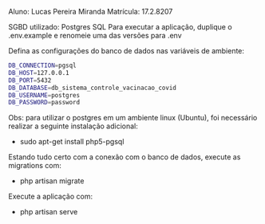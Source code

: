 Aluno: Lucas Pereira Miranda
Matrícula: 17.2.8207

SGBD utilizado: Postgres SQL
Para executar a aplicação, duplique o .env.example e renomeie uma das versões para .env

Defina as configurações do banco de dados nas variáveis de ambiente:

```bash
DB_CONNECTION=pgsql
DB_HOST=127.0.0.1
DB_PORT=5432
DB_DATABASE=db_sistema_controle_vacinacao_covid
DB_USERNAME=postgres
DB_PASSWORD=password
```

Obs: para utilizar o postgres em um ambiente linux (Ubuntu), foi necessário realizar a seguinte instalação adicional:

- sudo apt-get install php5-pgsql

Estando tudo certo com a conexão com o banco de dados, execute as migrations com:

- php artisan migrate

Execute a aplicação com:

- php artisan serve
